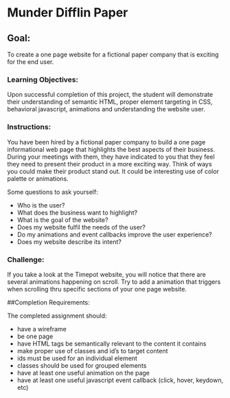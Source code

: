 # Munder Difflin Paper

## Goal:

To create a one page website for a fictional paper company that is exciting for the end user.

### Learning Objectives:

Upon successful completion of this project, the student will demonstrate their understanding of semantic HTML, proper element targeting in CSS, behavioral javascript, animations and understanding the website user.

### Instructions:

You have been hired by a fictional paper company to build a one page informational web page that highlights the best aspects of their business. During your meetings with them, they have indicated to you that they feel they need to present their product in a more exciting way. Think of ways you could make their product stand out. It could be interesting use of color palette or animations.

Some questions to ask yourself:

* Who is the user?
* What does the business want to highlight?
* What is the goal of the website?
* Does my website fulfil the needs of the user?
* Do my animations and event callbacks improve the user experience?
* Does my website describe its intent?


### Challenge:

If you take a look at the Timepot website, you will notice that there are several animations happening on scroll. Try to add a animation that triggers when scrolling thru specific sections of your one page website.


##Completion Requirements:

The completed assignment should:

* have a wireframe
* be one page
* have HTML tags be semantically relevant to the content it contains
* make proper use of classes and id’s to target content
* ids must be used for an individual element
* classes should be used for grouped elements
* have at least one useful animation on the page
* have at least one useful javascript event callback (click, hover, keydown, etc)